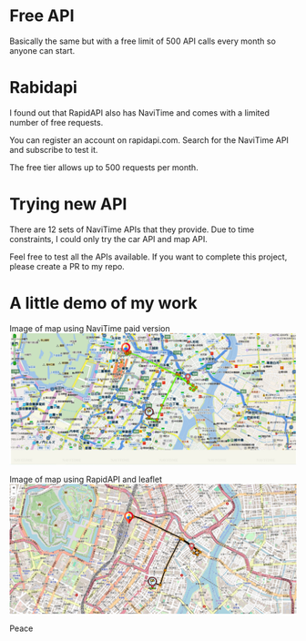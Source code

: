 # Free API
Basically the same but with a free limit of 500 API calls every month so anyone can start.

# Rabidapi
I found out that RapidAPI also has NaviTime and comes with a limited number of free requests.

You can register an account on rapidapi.com. Search for the NaviTime API and subscribe to test it.

The free tier allows up to 500 requests per month.

# Trying new API
There are 12 sets of NaviTime APIs that they provide. Due to time constraints, I could only try the car API and map API.

Feel free to test all the APIs available. If you want to complete this project, please create a PR to my repo.

# A little demo of my work
Image of map using NaviTime paid version
![alt navitime_image](blob/navitime_image.png)

Image of map using RapidAPI and leaflet
![alt leaflet_rabidapi](blob/leaflet_rabidapi.png)

Peace